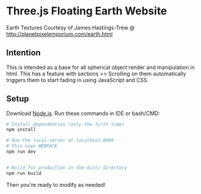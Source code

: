 # Three.js Floating Earth Website
Earth Textures Courtesy of James Hastings-Trew @ http://planetpixelemporium.com/earth.html
## Intention
This is intended as a base for all spherical object render and manipulation in html.
This has a feature with sections >> Scrolling on them automatically triggers them to start fading in using JavaScript and CSS.
## Setup
Download [Node.js](https://nodejs.org/en/download/).
Run these commands in IDE or bash/CMD:

``` bash
# Install dependencies (only the first time)
npm install

# Run the local server at localhost:8080
# This uses WEBPACK
npm run dev


# Build for production in the dist/ directory
npm run build
```
Then you're ready to modify as needed!
